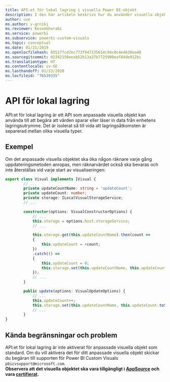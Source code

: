 ```yaml
---
title: API:et för lokal lagring i visuella Power BI-objekt
description: I den här artikeln beskrivs hur du använder visuella objekt i Power BI för åtkomst till webbläsarens lokala lagring
author: uve
ms.author: v-grniki
ms.reviewer: KesemSharabi
ms.service: powerbi
ms.subservice: powerbi-custom-visuals
ms.topic: conceptual
ms.date: 01/21/2019
ms.openlocfilehash: 85517fcd7ec773f947135614c94c0c4e4638ea48
ms.sourcegitcommit: 02342150eeab52b13a37b7725900eaf84de912bc
ms.translationtype: HT
ms.contentlocale: sv-SE
ms.lasthandoff: 01/23/2020
ms.locfileid: "76539335"
---
```

# <a name="local-storage-api"></a>API för lokal lagring

API:et för lokal lagring är ett API som anpassade visuella objekt kan använda till att begära att värden sparar eller läser in data från enhetens lagringsutrymme. Det är isolerat så till vida att lagringsåtkomsten är separerad mellan olika visuella typer.

## <a name="sample"></a>Exempel

Om det anpassade visuella objektet ska öka någon räknare varje gång uppdateringsmetoden anropas, men räknarvärdet också ska bevaras och inte återställas vid varje start av visualiseringen:

```typescript
export class Visual implements IVisual {
        // ...
        private updateCountName: string = 'updateCount';
        private updateCount: number;
        private storage: ILocalVisualStorageService;
        // ...

        constructor(options: VisualConstructorOptions) {
            // ...
            this.storage = options.host.storageService;
            // ...

            this.storage.get(this.updateCountName).then(count =>
            {
                this.updateCount = +count;
            })
            .catch(() =>
            {
                this.updateCount = 0;
                this.storage.set(this.updateCountName, this.updateCount.toString());
            });
            // ...
        }

        public update(options: VisualUpdateOptions) {
            // ...
            this.updateCount++;
            this.storage.set(this.updateCountName, this.updateCount.toString());
            // ...
        }
}
```

## <a name="known-limitations-and-issues"></a>Kända begränsningar och problem

API:et för lokal lagring är inte aktiverat för anpassade visuella objekt som standard. Om du vill aktivera det för ditt anpassade visuella objekt skickar du begäran till supporten för Power BI Custom Visuals `pbicvsupport@microsoft.com`.  
**Observera att det visuella objektet ska vara tillgängligt i [AppSource](https://appsource.microsoft.com/en-us/marketplace/apps?product=power-bi-visuals) och vara [certifierat](https://powerbi.microsoft.com/en-us/documentation/powerbi-custom-visuals-certified/).**
